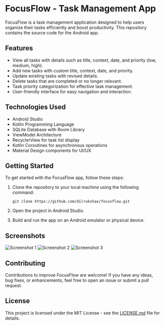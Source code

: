 

# FocusFlow - Task Management App

FocusFlow is a task management application designed to help users organize their tasks efficiently and boost productivity. This repository contains the source code for the Android app.

## Features

- View all tasks with details such as title, context, date, and priority (low, medium, high).
- Add new tasks with custom title, context, date, and priority.
- Update existing tasks with revised details.
- Delete tasks that are completed or no longer relevant.
- Task priority categorization for effective task management.
- User-friendly interface for easy navigation and interaction.

## Technologies Used

- Android Studio
- Kotlin Programming Language
- SQLite Database with Room Library
- ViewModel Architecture
- RecyclerView for task list display
- Kotlin Coroutines for asynchronous operations
- Material Design components for UI/UX

## Getting Started

To get started with the FocusFlow app, follow these steps:

1. Clone the repository to your local machine using the following command:
   ```
   git clone https://github.com/dilrukshax/focusflow.git
   ```

2. Open the project in Android Studio.

3. Build and run the app on an Android emulator or physical device.

## Screenshots

![Screenshot 1](screenshots/screenshot1.png)
![Screenshot 2](screenshots/screenshot2.png)
![Screenshot 3](screenshots/screenshot3.png)

## Contributing

Contributions to improve FocusFlow are welcome! If you have any ideas, bug fixes, or enhancements, feel free to open an issue or submit a pull request.

## License

This project is licensed under the MIT License - see the [LICENSE.md](LICENSE.md) file for details.

